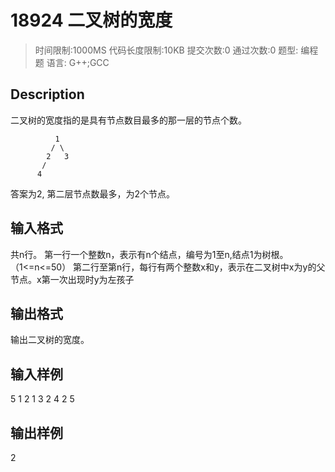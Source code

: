 # 18924 二叉树的宽度
>时间限制:1000MS  代码长度限制:10KB
提交次数:0 通过次数:0
题型: 编程题   语言: G++;GCC

## Description
二叉树的宽度指的是具有节点数目最多的那一层的节点个数。
```
          1
         / \
        2   3
       /     
      4   
```  
答案为2, 第二层节点数最多，为2个节点。



## 输入格式
共n行。
第一行一个整数n，表示有n个结点，编号为1至n,结点1为树根。（1<=n<=50）
第二行至第n行，每行有两个整数x和y，表示在二叉树中x为y的父节点。x第一次出现时y为左孩子


## 输出格式
输出二叉树的宽度。


## 输入样例
5
1 2
1 3
2 4
2 5


## 输出样例
2